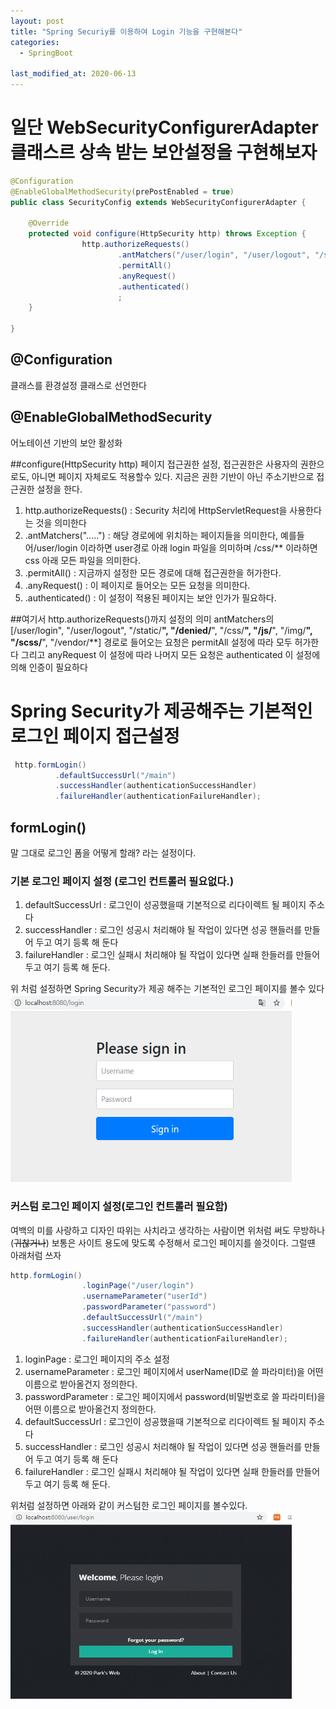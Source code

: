 ```yaml
---
layout: post
title: "Spring Securiy를 이용하여 Login 기능을 구현해본다"
categories:
  - SpringBoot

last_modified_at: 2020-06-13
---
```


# 일단 WebSecurityConfigurerAdapter 클래스르 상속 받는 보안설정을 구현해보자

```java
@Configuration
@EnableGlobalMethodSecurity(prePostEnabled = true)
public class SecurityConfig extends WebSecurityConfigurerAdapter {

    @Override
    protected void configure(HttpSecurity http) throws Exception {
                http.authorizeRequests()
                        .antMatchers("/user/login", "/user/logout", "/static/**", "/denied/**", "/css/**", "/js/**", "/img/**", "/scss/**", "/vendor/**")
                        .permitAll()
                        .anyRequest()
                        .authenticated()
                        ;
    }

}
```
## @Configuration
클래스를 환경설정 클래스로 선언한다
## @EnableGlobalMethodSecurity
어노테이션 기반의 보안 활성화

##configure(HttpSecurity http) 
페이지 접근권한 설정, 접근권한은 사용자의 권한으로도, 아니면 페이지 자체로도 적용할수 있다. 지금은 권한 기반이 아닌 주소기반으로 접근권한 설정을 한다.
1. http.authorizeRequests() : Security 처리에 HttpServletRequest을 사용한다는 것을 의미한다
2. .antMatchers(".....") : 해당 경로에에 위치하는 페이지들을 의미한다, 예를들어/user/login 이라하면 user경로 아래 login 파일을 의미하며 /css/** 이라하면 css 아래 모든 파일을 의미한다.
3. .permitAll() : 지금까지 설정한 모든 경로에 대해 접근권한을 허가한다.
4. .anyRequest() : 이 페이지로 들어오는 모든 요청을 의미한다.
5. .authenticated() : 이 설정이 적용된 페이지는 보안 인가가 필요하다.

##여기서 http.authorizeRequests()까지 설정의 의미
antMatchers의 [/user/login", "/user/logout", "/static/**", "/denied/**", "/css/**", "/js/**", "/img/**", "/scss/**", "/vendor/**] 경로로 들어오는 요청은 permitAll 설정에 따라 모두 허가한다
그리고 anyRequest 이 설정에 따라 나머지 모든 요청은 authenticated 이 설정에 의해 인증이 필요하다

# Spring Security가 제공해주는 기본적인 로그인 페이지 접근설정

```java
 http.formLogin()
          .defaultSuccessUrl("/main")
          .successHandler(authenticationSuccessHandler)
          .failureHandler(authenticationFailureHandler);

```

## formLogin()
말 그대로 로그인 폼을 어떻게 할래? 라는 설정이다.
### 기본 로그인 페이지 설정 (로그인 컨트롤러 필요없다.)
1. defaultSuccessUrl : 로그인이 성공했을때 기본적으로 리다이렉트 될 페이지 주소다
2. successHandler : 로그인 성공시 처리해야 될 작업이 있다면 성공 핸들러를 만들어 두고 여기 등록 해 둔다
3. failureHandler : 로그인 실패시 처리해야 될 작업이 있다면 실패 한들러를 만들어 두고 여기 등록 해 둔다.

위 처럼 설정하면 Spring Security가 제공 해주는 기본적인 로그인 페이지를 볼수 있다
<img src="_screenshots/Security_Default_Login.png" width="450px" height="300px" title="기본 로그인 화면"></img>

### 커스텀 로그인 페이지 설정(로그인 컨트롤러 필요함)
여백의 미를 사랑하고 디자인 따위는 사치라고 생각하는 사람이면 위처럼 써도 무방하나(~~귀찮거나~~) 보통은 사이트 용도에 맞도록 수정해서 로그인 페이지를 쓸것이다. 그럴떈 아래처럼 쓰자

```java
http.formLogin()
                .loginPage("/user/login")
                .usernameParameter("userId")
                .passwordParameter("password")
                .defaultSuccessUrl("/main")
                .successHandler(authenticationSuccessHandler)
                .failureHandler(authenticationFailureHandler);

```

1. loginPage : 로그인 페이지의 주소 설정
2. usernameParameter : 로그인 페이지에서 userName(ID로 쓸 파라미터)을 어떤 이름으로 받아올건지 정의한다.
3. passwordParameter : 로그인 페이지에서 password(비밀번호로 쓸 파라미터)을 어떤 이름으로 받아올건지 정의한다.
4. defaultSuccessUrl : 로그인이 성공했을때 기본적으로 리다이렉트 될 페이지 주소다
5. successHandler : 로그인 성공시 처리해야 될 작업이 있다면 성공 핸들러를 만들어 두고 여기 등록 해 둔다
6. failureHandler : 로그인 실패시 처리해야 될 작업이 있다면 실패 한들러를 만들어 두고 여기 등록 해 둔다.

위처럼 설정하면 아래와 같이 커스텀한 로그인 페이지를 볼수있다.
<img src="_screenshots/Custom_Login.png" width="450px" height="300px" title="커스텀 로그인 화면"></img>